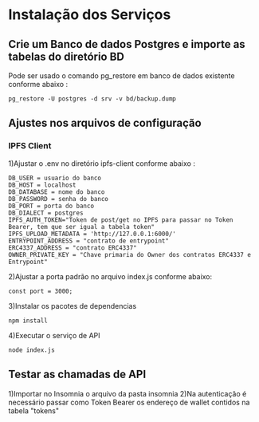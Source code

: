 # Instalação dos Serviços 

## Crie um Banco de dados Postgres e importe as tabelas do diretório BD
Pode ser usado o comando pg_restore em banco de dados existente conforme abaixo : 

```
pg_restore -U postgres -d srv -v bd/backup.dump
```
## Ajustes nos arquivos de configuração 

### IPFS Client

1)Ajustar o .env no diretório ipfs-client conforme abaixo :

```
DB_USER = usuario do banco
DB_HOST = localhost
DB_DATABASE = nome do banco
DB_PASSWORD = senha do banco
DB_PORT = porta do banco
DB_DIALECT = postgres
IPFS_AUTH_TOKEN="Token de post/get no IPFS para passar no Token Bearer, tem que ser igual a tabela token"
IPFS_UPLOAD_METADATA = 'http://127.0.0.1:6000/'
ENTRYPOINT_ADDRESS = "contrato de entrypoint"
ERC4337_ADDRESS = "contrato ERC4337"
OWNER_PRIVATE_KEY = "Chave primaria do Owner dos contratos ERC4337 e Entrypoint"
```

2)Ajustar a porta padrão no arquivo index.js conforme abaixo:

```
const port = 3000; 
```
3)Instalar os pacotes de dependencias
```
npm install
```
4)Executar o serviço de API
```
node index.js
```

## Testar as chamadas de API

1)Importar no Insomnia o arquivo da pasta insomnia
2)Na autenticação é necessário passar como Token Bearer os endereço de wallet contidos na tabela "tokens"


